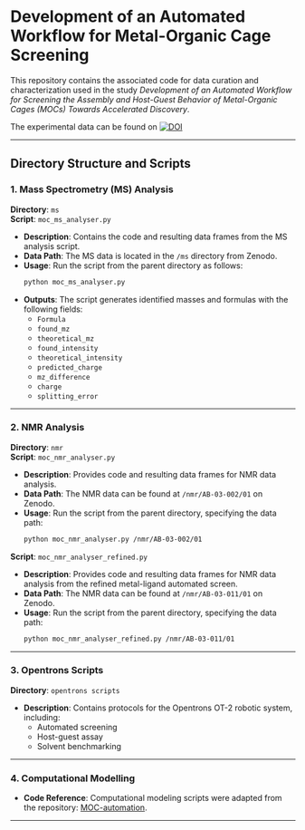 
# Development of an Automated Workflow for Metal-Organic Cage Screening

This repository contains the associated code for data curation and characterization used in the study *Development of an Automated Workflow for Screening the Assembly and Host-Guest Behavior of Metal-Organic Cages (MOCs) Towards Accelerated Discovery*.

The experimental data can be found on [![DOI](https://zenodo.org/badge/DOI/10.5281/zenodo.14183036.svg)](https://doi.org/10.5281/zenodo.14183035)


---

## Directory Structure and Scripts

### 1. Mass Spectrometry (MS) Analysis
**Directory**: `ms`  
**Script**: `moc_ms_analyser.py`

- **Description**: Contains the code and resulting data frames from the MS analysis script.
- **Data Path**: The MS data is located in the `/ms` directory from Zenodo.
- **Usage**: Run the script from the parent directory as follows:
  ```bash
  python moc_ms_analyser.py
  ```
- **Outputs**: The script generates identified masses and formulas with the following fields:
  - `Formula`
  - `found_mz`
  - `theoretical_mz`
  - `found_intensity`
  - `theoretical_intensity`
  - `predicted_charge`
  - `mz_difference`
  - `charge`
  - `splitting_error`

---

### 2. NMR Analysis
**Directory**: `nmr`  
**Script**: `moc_nmr_analyser.py`

- **Description**: Provides code and resulting data frames for NMR data analysis.
- **Data Path**: The NMR data can be found at `/nmr/AB-03-002/01` on Zenodo.
- **Usage**: Run the script from the parent directory, specifying the data path:
  ```bash
  python moc_nmr_analyser.py /nmr/AB-03-002/01
  ```
  
**Script**: `moc_nmr_analyser_refined.py`

- **Description**: Provides code and resulting data frames for NMR data analysis from the refined metal-ligand automated screen.
- **Data Path**: The NMR data can be found at `/nmr/AB-03-011/01` on Zenodo.
- **Usage**: Run the script from the parent directory, specifying the data path:
  ```bash
  python moc_nmr_analyser_refined.py /nmr/AB-03-011/01
  ```
---

### 3. Opentrons Scripts
**Directory**: `opentrons scripts`

- **Description**: Contains protocols for the Opentrons OT-2 robotic system, including:
  - Automated screening
  - Host-guest assay
  - Solvent benchmarking

---

### 4. Computational Modelling
- **Code Reference**: Computational modeling scripts were adapted from the repository: [MOC-automation](https://github.com/PaulaTeeuwen/MOC-automation.git).

---
